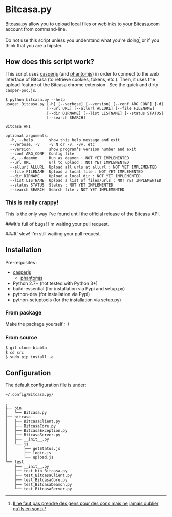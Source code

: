 # Bitcasa.py
Bitcasa.py allow you to upload local files or weblinks to your [Bitcasa.com](https://bitcasa.com) account from command-line.

Do not use this script unless you understand what you're doing[^1] or if you think that you are a hipster.


## How does this script work?
This script uses [casperjs](http://casperjs.org/) (and [phantomjs](http://phantomjs.org/)) in order to connect to the web interface of  Bitcasa (to retrieve cookies, tokens, etc.). Then, it uses the upload feature of the Bitcasa chrome extension . See the quick and dirty `casper-poc.js`.


```
$ python bitcasa.py --help
usage: Bitcasa.py [-h] [--verbose] [--version] [--conf ARG_CONF] [-d]
                  [--url URL] [--allurl ALLURL] [--file FILENAME]
                  [--dir DIRNAME] [--list LISTNAME] [--status STATUS]
                  [--search SEARCH]

Bitcasa API

optional arguments:
  -h, --help       show this help message and exit
  --verbose, -v    -v N or -v, -vv, etc
  --version        show program's version number and exit
  --conf ARG_CONF  Config file
  -d, --deamon     Run as deamon : NOT YET IMPLEMENTED
  --url URL        url to uplaod : NOT YET IMPLEMENTED
  --allurl ALLURL  Upload all urls at allurl : NOT YET IMPLEMENTED
  --file FILENAME  Upload a local file : NOT YET IMPLEMENTED
  --dir DIRNAME    Upload a local dir : NOT YET IMPLEMENTED
  --list LISTNAME  Upload a list of files/urls : NOT YET IMPLEMENTED
  --status STATUS  Status : NOT YET IMPLEMENTED
  --search SEARCH  Search file : NOT YET IMPLEMENTED
```


### This is really crappy! 
This is the only way I've found until the official release of the Bitcasa API.

###It's full of bugs!
I'm waiting your pull request.

###It' slow!
I'm still waiting your pull request.


## Installation

Pre-requisites :

* [casperjs](http://casperjs.org/)
    * [phantomjs](http://phantomjs.org)
* Python 2.7+ (not tested with Python 3+)
* build-essential (for installation via Pypi and setup.py)
* python-dev (for installation via Pypi)
* python-setuptools (for the installation via setup.py)


### From package
Make the package yourself :-)

### From source

```
$ git clone blabla
$ cd src
$ sudo pip install -e 
```

## Configuration

The default configuration file is under:

    ~/.config/Bitcasa.py/


```
.
├── bin
│   └── Bitcasa.py
├── bitcasa
│   ├── BitcasaClient.py
│   ├── BitcasaCore.py
│   ├── BitcasaException.py
│   ├── BitcasaServer.py
│   ├── __init__.py
│   └── js
│       ├── getStatus.js
│       ├── login.js
│       └── upload.js
└── test
    ├── __init__.py
    ├── test_bin_Bitcasa.py
    ├── test_BitcasaClient.py
    ├── test_BitcasaCore.py
    ├── test_BitcasaDeamon.py
    └── test_BitcasaServer.py
```


[^1]: [Il ne faut pas prendre des gens pour des cons mais ne jamais oublier qu’ils en sont](http://sametmax.com/il-ne-faut-pas-prendre-des-gens-pour-des-cons-mais-ne-jamais-oublier-quils-en-sont/)


